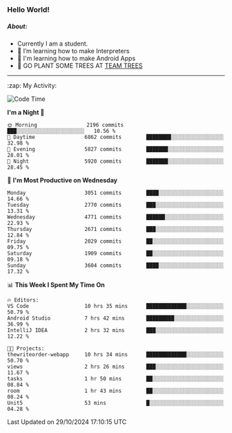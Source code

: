 ### Hello World!

##### About:
- Currently I am a student.
- 🌱 I’m learning how to make Interpreters
- 🌱 I'm learning how to make Android Apps
- 🌱 GO PLANT SOME TREES AT [TEAM TREES](https://teamtrees.org/)

---
  <summary>:zap: My Activity:</summary>
  
<!--START_SECTION:waka-->
![Code Time](http://img.shields.io/badge/Code%20Time-1%2C556%20hrs%2022%20mins-blue)

**I'm a Night 🦉** 

```text
🌞 Morning                2196 commits        ███░░░░░░░░░░░░░░░░░░░░░░   10.56 % 
🌆 Daytime                6862 commits        ████████░░░░░░░░░░░░░░░░░   32.98 % 
🌃 Evening                5827 commits        ███████░░░░░░░░░░░░░░░░░░   28.01 % 
🌙 Night                  5920 commits        ███████░░░░░░░░░░░░░░░░░░   28.45 % 
```
📅 **I'm Most Productive on Wednesday** 

```text
Monday                   3051 commits        ████░░░░░░░░░░░░░░░░░░░░░   14.66 % 
Tuesday                  2770 commits        ███░░░░░░░░░░░░░░░░░░░░░░   13.31 % 
Wednesday                4771 commits        ██████░░░░░░░░░░░░░░░░░░░   22.93 % 
Thursday                 2671 commits        ███░░░░░░░░░░░░░░░░░░░░░░   12.84 % 
Friday                   2029 commits        ██░░░░░░░░░░░░░░░░░░░░░░░   09.75 % 
Saturday                 1909 commits        ██░░░░░░░░░░░░░░░░░░░░░░░   09.18 % 
Sunday                   3604 commits        ████░░░░░░░░░░░░░░░░░░░░░   17.32 % 
```


📊 **This Week I Spent My Time On** 

```text
🔥 Editors: 
VS Code                  10 hrs 35 mins      █████████████░░░░░░░░░░░░   50.79 % 
Android Studio           7 hrs 42 mins       █████████░░░░░░░░░░░░░░░░   36.99 % 
IntelliJ IDEA            2 hrs 32 mins       ███░░░░░░░░░░░░░░░░░░░░░░   12.22 % 

🐱‍💻 Projects: 
thewriteorder-webapp     10 hrs 34 mins      █████████████░░░░░░░░░░░░   50.70 % 
views                    2 hrs 26 mins       ███░░░░░░░░░░░░░░░░░░░░░░   11.67 % 
tasks                    1 hr 50 mins        ██░░░░░░░░░░░░░░░░░░░░░░░   08.84 % 
room                     1 hr 43 mins        ██░░░░░░░░░░░░░░░░░░░░░░░   08.24 % 
Unit5                    53 mins             █░░░░░░░░░░░░░░░░░░░░░░░░   04.28 % 
```


 Last Updated on 29/10/2024 17:10:15 UTC
<!--END_SECTION:waka-->
